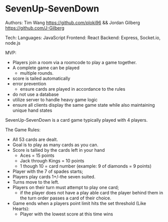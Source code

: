 # SevenUp-SevenDown

Authors: Tim Wang https://github.com/ploki96 && Jordan Gilberg https://github.com/J-Gilberg

Tech:
Languages: JavaScript
Frontend: React
Backend: Express, Socket.io, node.js

MVP:
- Players join a room via a roomcode to play a game together.
- A complete game can be played
  - multiple rounds.
- score is tailed automatically
- error prevention
  - ensure cards are played in accordance to the rules
- do not use a database
- utilize server to handle heavy game logic
- ensure all clients display the same game state while also maintaining unique hand states

SevenUp-SevenDown is a card game typically played with 4 players. 

The Game Rules:
- All 53 cards are dealt.
- Goal is to play as many cards as you can.
- Score is tallied by the cards left in your hand
  - Aces = 15 points
  - Jack through Kings = 10 points
  - 1 though 10 = card number (example: 9 of diamonds = 9 points)
- Player with the 7 of spades starts;
- Players play cards 1+/-the seven suited.
- Turns move to the left.
- Players on their turn must attempt to play one card;
  - if the player does not have a play able card the player behind them in the turn order passes a card of their choice. 
- Game ends when a players point limit hits the set threshold (Like Hearts):
  - Player with the lowest score at this time wins
